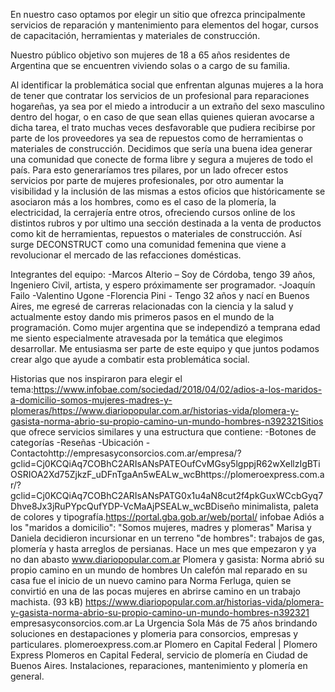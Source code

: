 En nuestro caso optamos por elegir un sitio que ofrezca principalmente servicios de reparación y mantenimiento para elementos del hogar, cursos de capacitación, herramientas y materiales de construcción. 

Nuestro público objetivo son mujeres de 18 a 65 años residentes de Argentina que se encuentren viviendo solas o a cargo de su familia. 

Al identificar la problemática social que enfrentan algunas mujeres a la hora de tener que contratar los servicios de un profesional para reparaciones hogareñas, ya sea por el miedo a introducir a un extraño del sexo masculino dentro del hogar, o en caso de que sean ellas quienes quieran avocarse a dicha tarea, el trato muchas veces desfavorable que pudiera recibirse por parte de los proveedores ya sea de repuestos como de herramientas o materiales de construcción. 
Decidimos que sería una buena idea generar una comunidad que conecte de forma libre y segura a mujeres de todo el país. Para esto generaríamos tres pilares, por un lado ofrecer estos servicios por parte de mujeres profesionales, por otro aumentar la visibilidad y la inclusión de las mismas a estos oficios que históricamente se asociaron más a los hombres, como es el caso de la plomería, la electricidad, la cerrajería entre otros, ofreciendo cursos online de los distintos rubros y por ultimo una sección destinada a la venta de productos como kit de herramientas, repuestos o materiales de construcción.
Así surge DECONSTRUCT como una comunidad femenina que viene a revolucionar el mercado de las refacciones domésticas. 

Integrantes del equipo:
-Marcos Alterio – Soy de Córdoba, tengo 39 años, Ingeniero Civil, artista, y espero próximamente ser programador. 
-Joaquín Failo 
-Valentino Ugone 
-Florencia Pini - Tengo 32 años y nací en Buenos Aires, me egresé de carreras relacionadas con la ciencia y la salud y actualmente estoy dando mis primeros pasos en el mundo de la programación. Como mujer argentina que se independizó a temprana edad me siento especialmente atravesada por la temática que elegimos desarrollar.
Me entusiasma ser parte de este equipo y que juntos podamos crear algo que ayude a combatir esta problemática social.

Historias que nos inspiraron para elegir el tema:https://www.infobae.com/sociedad/2018/04/02/adios-a-los-maridos-a-domicilio-somos-mujeres-madres-y-plomeras/https://www.diariopopular.com.ar/historias-vida/plomera-y-gasista-norma-abrio-su-propio-camino-un-mundo-hombres-n392321Sitios que ofrece servicios similares y una estructura que contiene:
-Botones de categorías
-Reseñas
-Ubicación
-Contactohttp://empresasyconsorcios.com.ar/empresa/?gclid=Cj0KCQiAq7COBhC2ARIsANsPATEOufCvMGsy5lgppjR62wXellzIgBTiOSRIOA2Xd75ZjkzF_uDFnTgaAn5wEALw_wcBhttps://plomeroexpress.com.ar/?gclid=Cj0KCQiAq7COBhC2ARIsANsPATG0x1u4aN8cut2f4pkGuxWCcbGyq7Dhve8Jx3jRuPYpcQufYDP-VcMaAjPSEALw_wcBDiseño minimalista, paleta de colores y tipografía.https://portal.gba.gob.ar/web/portal/
 infobae
Adiós a los "maridos a domicilio": "Somos mujeres, madres y plomeras"
Marisa y Daniela decidieron incursionar en un terreno "de hombres": trabajos de gas, plomería y hasta arreglos de persianas. Hace un mes que empezaron y ya no dan abasto
 www.diariopopular.com.ar
Plomera y gasista: Norma abrió su propio camino en un mundo de hombres
Un calefón mal reparado en su casa fue el inicio de un nuevo camino para Norma Ferluga, quien se convirtió en una de las pocas mujeres en abrirse camino en un trabajo machista. (93 kB)
https://www.diariopopular.com.ar/historias-vida/plomera-y-gasista-norma-abrio-su-propio-camino-un-mundo-hombres-n392321
empresasyconsorcios.com.ar
La Urgencia Sola
Más de 75 años brindando soluciones en destapaciones y plomeria para consorcios, empresas y particulares.
 plomeroexpress.com.ar
Plomero en Capital Federal | Plomero Express
Plomeros en Capital Federal, servicio de plomería en Ciudad de Buenos Aires. Instalaciones, reparaciones, mantenimiento y plomería en general.

